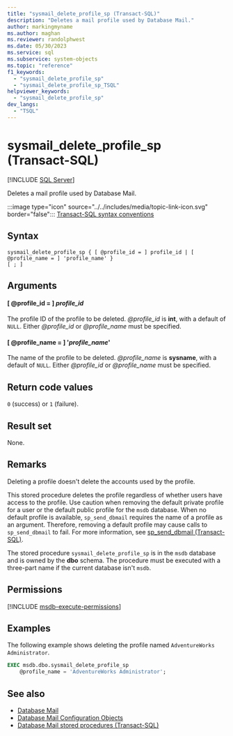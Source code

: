 ```yaml
---
title: "sysmail_delete_profile_sp (Transact-SQL)"
description: "Deletes a mail profile used by Database Mail."
author: markingmyname
ms.author: maghan
ms.reviewer: randolphwest
ms.date: 05/30/2023
ms.service: sql
ms.subservice: system-objects
ms.topic: "reference"
f1_keywords:
  - "sysmail_delete_profile_sp"
  - "sysmail_delete_profile_sp_TSQL"
helpviewer_keywords:
  - "sysmail_delete_profile_sp"
dev_langs:
  - "TSQL"
---
```

# sysmail_delete_profile_sp (Transact-SQL)

[!INCLUDE [SQL Server](../../includes/applies-to-version/sqlserver.md)]

Deletes a mail profile used by Database Mail.

:::image type="icon" source="../../includes/media/topic-link-icon.svg" border="false"::: [Transact-SQL syntax conventions](../../t-sql/language-elements/transact-sql-syntax-conventions-transact-sql.md)

## Syntax

```syntaxsql
sysmail_delete_profile_sp { [ @profile_id = ] profile_id | [ @profile_name = ] 'profile_name' }
[ ; ]
```

## Arguments

#### [ @profile_id = ] *profile_id*

The profile ID of the profile to be deleted. *@profile_id* is **int**, with a default of `NULL`. Either *@profile_id* or *@profile_name* must be specified.

#### [ @profile_name = ] '*profile_name*'

The name of the profile to be deleted. *@profile_name* is **sysname**, with a default of `NULL`. Either *@profile_id* or *@profile_name* must be specified.

## Return code values

`0` (success) or `1` (failure).

## Result set

None.

## Remarks

Deleting a profile doesn't delete the accounts used by the profile.

This stored procedure deletes the profile regardless of whether users have access to the profile. Use caution when removing the default private profile for a user or the default public profile for the `msdb` database. When no default profile is available, `sp_send_dbmail` requires the name of a profile as an argument. Therefore, removing a default profile may cause calls to `sp_send_dbmail` to fail. For more information, see [sp_send_dbmail (Transact-SQL)](sp-send-dbmail-transact-sql.md).

The stored procedure `sysmail_delete_profile_sp` is in the `msdb` database and is owned by the **dbo** schema. The procedure must be executed with a three-part name if the current database isn't `msdb`.

## Permissions

[!INCLUDE [msdb-execute-permissions](../../includes/msdb-execute-permissions.md)]

## Examples

The following example shows deleting the profile named `AdventureWorks Administrator`.

```sql
EXEC msdb.dbo.sysmail_delete_profile_sp
    @profile_name = 'AdventureWorks Administrator';
```

## See also

- [Database Mail](../database-mail/database-mail.md)
- [Database Mail Configuration Objects](../database-mail/database-mail-configuration-objects.md)
- [Database Mail stored procedures (Transact-SQL)](database-mail-stored-procedures-transact-sql.md)
